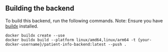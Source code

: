 ## Building the backend

To build this backend, run the following commands.
Note: Ensure you have [buildx](https://docs.docker.com/build/architecture/#install-buildx) installed.
```
docker buildx create --use
docker buildx build --platform linux/amd64,linux/arm64 -t {your-docker-username}/patient-info-backend:latest --push .
```